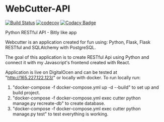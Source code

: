 # WebCutter-API
[![Build Status](https://travis-ci.org/HumbleNarcissus/WebCutter-API.svg?branch=master)](https://travis-ci.org/HumbleNarcissus/WebCutter-API) [![codecov](https://codecov.io/gh/HumbleNarcissus/WebCutter-API/branch/master/graph/badge.svg)](https://codecov.io/gh/HumbleNarcissus/WebCutter-API)
[![Codacy Badge](https://api.codacy.com/project/badge/Grade/d0e0d7f1b3734f19afe348a4688a09d7)](https://www.codacy.com/app/HumbleNarcissus/WebCutter-API?utm_source=github.com&amp;utm_medium=referral&amp;utm_content=HumbleNarcissus/WebCutter-API&amp;utm_campaign=Badge_Grade)

Python RESTful API - Bitly like app

Webcutter is an application created for fun using: Python, Flask, Flask RESTful and SQLAlchemy with PostgreSQL.

The goal of this application is to create RESTful Api using Python and connect it with my Javascript's frontend created with React.

Application is live on DigitalOcen and can be tested at "http://165.227.122.123/" or locally with docker.
To run locally run:
1. "docker-compose -f docker-compose.yml up -d --build" to set up and build project.
2. "docker-compose -f docker-compose.yml exec cutter python manage.py recreate-db" to create database.
3. "docker-compose -f docker-compose.yml exec cutter python manage.py test" to test everything is working.
